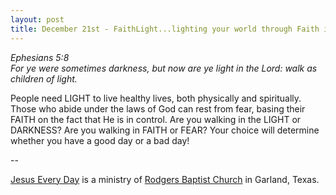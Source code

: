 ```yaml
---
layout: post
title: December 21st - FaithLight...lighting your world through Faith in
---
```


_Ephesians 5:8  
For ye were sometimes darkness, but now are ye light in the Lord:
walk as children of light._

People need LIGHT to live healthy lives, both physically and
spiritually. Those who abide under the laws of God can rest from
fear, basing their FAITH on the fact that He is in control. Are you
walking in the LIGHT or DARKNESS? Are you walking in FAITH or FEAR?
Your choice will determine whether you have a good day or a bad
day!

 --

<a href=http://jesuseveryday.net>Jesus Every Day</a> is a ministry of <a href=http://rodgersbaptist.net>Rodgers Baptist Church</a> in Garland, Texas.
